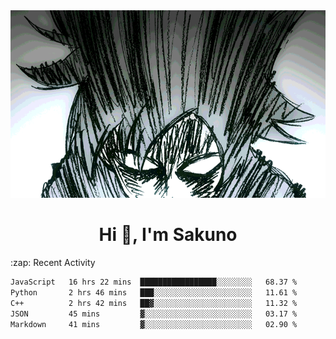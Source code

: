 <body>
<h1 align="center"></h1>
<br>
<div align="center">
<img width="auto" height="300" src="Img/mobFreakoutLonger.gif"/>
</div>
</div>
<h1 align="center">Hi 👋, I'm Sakuno</h1>
:zap: Recent Activity

<!--START_SECTION:waka-->

```txt
JavaScript   16 hrs 22 mins  █████████████████░░░░░░░░   68.37 %
Python       2 hrs 46 mins   ███░░░░░░░░░░░░░░░░░░░░░░   11.61 %
C++          2 hrs 42 mins   ██▓░░░░░░░░░░░░░░░░░░░░░░   11.32 %
JSON         45 mins         ▓░░░░░░░░░░░░░░░░░░░░░░░░   03.17 %
Markdown     41 mins         ▓░░░░░░░░░░░░░░░░░░░░░░░░   02.90 %
```

<!--END_SECTION:waka-->
